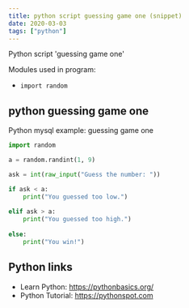 ```yaml
---
title: python script guessing game one (snippet)
date: 2020-03-03
tags: ["python"]
---
```

Python script 'guessing game one'


Modules used in program: 
* `import random`

## python guessing game one

Python mysql example: guessing game one

```python
import random

a = random.randint(1, 9)

ask = int(raw_input("Guess the number: "))

if ask < a:
	print("You guessed too low.")
	
elif ask > a:
	print("You guessed too high.")
	
else:
	print("You win!")

```

## Python links

- Learn Python: https://pythonbasics.org/
- Python Tutorial: https://pythonspot.com
